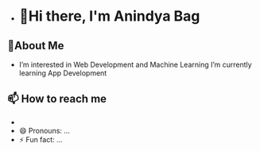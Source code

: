 - # 👋Hi there, I'm Anindya Bag
## 🚀About Me
- I’m interested in Web Development and Machine Learning
I’m currently learning App Development
## 📫 How to reach me
- 
- 😄 Pronouns: ...
- ⚡ Fun fact: ...

<!---
ani02b/ani02b is a ✨ special ✨ repository because its `README.md` (this file) appears on your GitHub profile.
You can click the Preview link to take a look at your changes.
--->
